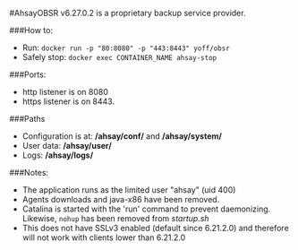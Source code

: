 #AhsayOBSR v6.27.0.2
is a proprietary backup service provider.

###How to:
+ Run: `docker run -p "80:8080" -p "443:8443" yoff/obsr`
+ Safely stop: `docker exec CONTAINER_NAME ahsay-stop`

###Ports:
+ http listener is on 8080
+ https listener is on 8443.

###Paths
+ Configuration is at: **/ahsay/conf/** and **/ahsay/system/**
+ User data:  **/ahsay/user/**
+ Logs: **/ahsay/logs/**

###Notes:
+ The application runs as the limited user "ahsay" (uid 400)
+ Agents downloads and java-x86 have been removed.
+ Catalina is started with the 'run' command to prevent daemonizing. Likewise, `nohup` has been removed from *startup.sh*
+ This does not have SSLv3 enabled (default since 6.21.2.0) and therefore will not work with clients lower than 6.21.2.0
